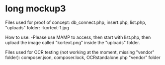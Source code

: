 # long mockup3
 
Files used for proof of concept:
db_connect.php,
insert.php,
list.php,
"uploads" folder:
  -kortext-1.jpg
  
  How to use:
  -Please use MAMP to access, then start with list.php, then upload the image called "kortext.png" inside the "uploads" folder.
  
Files used for OCR testing (not working at the moment, missing "vendor" folder):
composer.json,
composer.lock,
OCRstandalone.php
"vendor" folder
